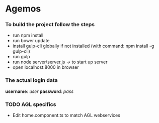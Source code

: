 # Agemos

### To build the project follow the steps

+ run npm install
+ run bower update
+ install gulp-cli globally if not installed (with command: npm install -g gulp-cli)
+ run gulp
+ run node server\server.js -> to start up server
+ open localhost:8000 in browser

### The actual login data
**username**: _user_
**password**: _pass_

### TODO AGL specifics
 + Edit home.component.ts to match AGL webservices

